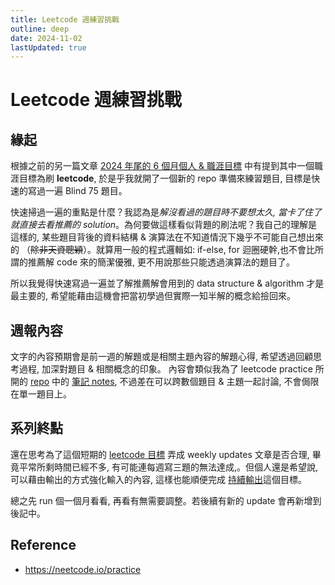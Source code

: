 ```yaml
---
title: Leetcode 週練習挑戰
outline: deep
date: 2024-11-02
lastUpdated: true
---
```


# Leetcode 週練習挑戰

## 緣起
根據之前的另一篇文章 [2024 年尾的 6 個月個人 & 職涯目標](../2024_6_month_goal.md) 中有提到其中一個職涯目標為刷 **leetcode**, 於是乎我就開了一個新的 repo 準備來練習題目, 目標是快速的寫過一遍 Blind 75 題目。

快速掃過一遍的重點是什麼？我認為是*解沒看過的題目時不要想太久, 當卡了住了就直接去看推薦的 solution*。為何要做這樣看似背題的刷法呢？我自己的理解是這樣的, 某些題目背後的資料結構 & 演算法在不知道情況下幾乎不可能自己想出來的 （~~除非天資聰穎~~）。就算用一般的程式邏輯如: if-else, for 迴圈硬幹,也不會比所謂的推薦解 code 來的簡潔優雅, 更不用說那些只能透過演算法的題目了。

所以我覺得快速寫過一遍並了解推薦解會用到的 data structure & algorithm 才是最主要的, 希望能藉由這機會把當初學過但實際一知半解的概念給撿回來。

## 週報內容
文字的內容預期會是前一週的解題或是相關主題內容的解題心得, 希望透過回顧思考過程, 加深對題目 & 相關概念的印象。 內容會類似我為了 leetcode practice 所開的 [repo](https://github.com/VictorChao996/leetcode) 中的 [筆記 notes](https://github.com/VictorChao996/leetcode/blob/main/Notes.md), 不過差在可以跨數個題目 & 主題一起討論, 不會侷限在單一題目上。

## 系列終點
還在思考為了這個短期的 [leetcode 目標](../2024_6_month_goal.md#職涯目標) 弄成 weekly updates 文章是否合理, 畢竟平常所剩時間已經不多, 有可能連每週寫三題的無法達成,。但個人還是希望說, 可以藉由輸出的方式強化輸入的內容, 這樣也能順便完成 [持續輸出](../2024_6_month_goal.md#職涯目標)這個目標。

總之先 run 個一個月看看, 再看有無需要調整。若後續有新的 update 會再新增到後記中。



## Reference
- https://neetcode.io/practice


